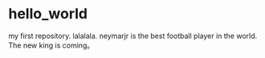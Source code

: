 # hello_world
my first repository.
lalalala.
neymarjr is the best football player in the world.
The new king is coming。
